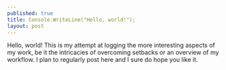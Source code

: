 ```yaml
---
published: true
title: Console.WriteLine("Hello, world!");
layout: post
---
```

Hello, world! This is my attempt at logging the more interesting aspects of my work, be it the intricacies of overcoming setbacks or an overview of my workflow. I plan to regularly post here and I sure do hope you like it.